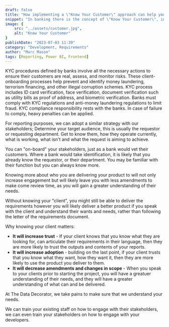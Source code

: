 ```yaml
---
draft: false
title: "How implementing a \"Know Your Customer\" approach can help you make better reports."
snippet: "In banking there is the concept of \"Know Your Customer\", in this article we look at how adopting that approach can save you time and make your report consumers happier."
image: {
    src: "../assets/customer.jpg",
    alt: "Know Your Customer"
}
publishDate: "2023-07-03 11:39"
category: "Development, Requirements"
author: "Marc Mason"
tags: [Reporting, Power BI, Frontend]
---
```


KYC procedures defined by banks involve all the necessary actions to ensure their customers are real, assess, and monitor risks.
These client-onboarding processes help prevent and identify money laundering, terrorism financing, and other illegal corruption schemes.
KYC process includes ID card verification, face verification, document verification such as utility bills as proof of address, and biometric verification.
Banks must comply with KYC regulations and anti-money laundering regulations to limit fraud. KYC compliance responsibility rests with the banks. 
In case of failure to comply, heavy penalties can be applied.

For reporting purposes, we can adopt a similar strategy with our stakeholders;
Determine your target audience, this is usually the requestor or requesting department. Get to know them, how they operate currently, what is working, what isn't and what the request is aiming to achieve.

You can "on-board" your stakeholders, just as a bank would vet their customers. Where a bank would take identification, it is likely that you already know the requestor, or their department. You may be familiar with their function but you can always know more. 

Knowing more about who you are delivering your product to will not only increase engagement but will likely leave you with less amendments to make come review time, as you will gain a greater understanding of their needs. 

Without knowing your "client", you might still be able to deliver the requirements however you will likely deliver a better product if you speak with the client and understand their wants and needs, rather than following the letter of the requirements document.

Why knowing your client matters:
* **It will increase trust** - If your client knows that you know what they are looking for, can articulate their requirements in their language, then they are more likely to trust the outputs and contents of your reports.
* **It will increase adoption** - building on the last point, if your client trusts that you know what they want, how they want it, then they are more likely to use the product you deliver to them.
* **It will decrease amendments and changes in scope** - When you speak to your clients prior to starting the project, you will have a greatuer understanding of their needs, and they will have a greater understanding of what can and be delivered.


At The Data Decorator, we take pains to make sure that we understand your needs. 

We can train your existing staff on how to engage with their stakeholders, we can even train your stakeholders on how to engage with your developers.